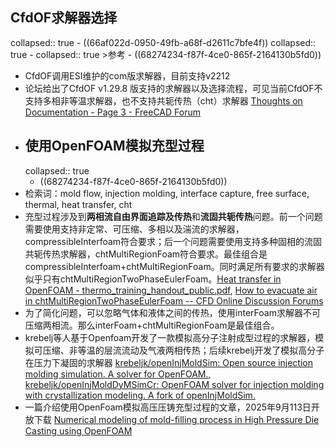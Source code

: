 ## CfdOF求解器选择
collapsed:: true
	- ((66af022d-0950-49fb-a68f-d2611c7bfe4f))
	  collapsed:: true
		- collapsed:: true
		  >参考
			- ((68274234-f87f-4ce0-865f-2164130b5fd0))
- CfdOF调用ESI维护的com版求解器，目前支持v2212
- 论坛给出了CfdOF v1.29.8 版支持的求解器以及选择流程，可见当前CfdOF不支持多相非等温求解器，也不支持共轭传热（cht）求解器 [Thoughts on Documentation - Page 3 - FreeCAD Forum](https://forum.freecad.org/viewtopic.php?t=87543&hilit=cfdof+heat+transfer&start=20)
- ## 使用OpenFOAM模拟充型过程
  collapsed:: true
	- ((68274234-f87f-4ce0-865f-2164130b5fd0))
- 检索词：mold flow, injection molding, interface capture, free surface, thermal, heat transfer, cht
- 充型过程涉及到**两相流自由界面追踪及传热**和**流固共轭传热**问题。前一个问题需要使用支持非定常、可压缩、多相以及湍流的求解器，compressibleInterfoam符合要求；后一个问题需要使用支持多种固相的流固共轭传热求解器，chtMultiRegionFoam符合要求。最佳组合是compressibleInterfoam+chtMultiRegionFoam。同时满足所有要求的求解器似乎只有chtMultiRegionTwoPhaseEulerFoam。[Heat transfer in OpenFOAM - thermo_training_handout_public.pdf](https://www.foamacademy.com/wp-content/uploads/2018/03/thermo_training_handout_public.pdf), [How to evacuate air in chtMultiRegionTwoPhaseEulerFoam -- CFD Online Discussion Forums](https://www.cfd-online.com/Forums/openfoam-solving/222174-how-evacuate-air-chtmultiregiontwophaseeulerfoam.html)
- 为了简化问题，可以忽略气体和液体之间的传热，使用interFoam求解器不可压缩两相流。那么interFoam+chtMultiRegionFoam是最佳组合。
- krebelj等人基于Openfoam开发了一款模拟高分子注射成型过程的求解器，模拟可压缩、非等温的层流流动及气液两相传热；后续krebelj开发了模拟高分子在压力下凝固的求解器 [krebeljk/openInjMoldSim: Open source injection molding simulation. A solver for OpenFOAM.](https://github.com/krebeljk/openInjMoldSim), [krebeljk/openInjMoldDyMSimCr: OpenFOAM solver for injection molding with crystallization modeling. A fork of openInjMoldSim.](https://github.com/krebeljk/openInjMoldDyMSimCr?tab=readme-ov-file)
- 一篇介绍使用OpenFoam模拟高压压铸充型过程的文章，2025年9月113日开放下载 [Numerical modeling of mold-filling process in High Pressure Die Casting using OpenFOAM](https://www.politesi.polimi.it/handle/10589/227274?mode=complete)